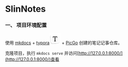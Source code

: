 # SlinNotes

### 一、 项目环境配置

使用  [mkdocs](https://www.mkdocs.org/) + [typora](https://www.typora.io/)<img src="https://raw.githubusercontent.com/dxslin/SlinNotes/main/assets/img/typora-icon.png" alt="PicGo" width="36" /> + [PicGo](https://github.com/Molunerfinn/PicGo/releases) 创建的笔记记事仓库。

克隆项目，执行 `mkdocs serve` 并访问[http://127.0.0.1:8000/](http://127.0.0.1:8000/)查看

